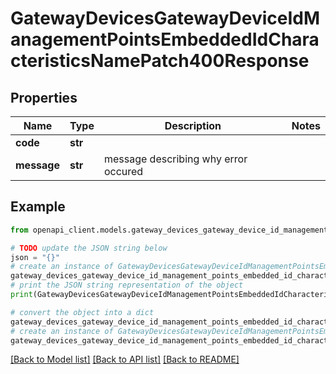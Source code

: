 # GatewayDevicesGatewayDeviceIdManagementPointsEmbeddedIdCharacteristicsNamePatch400Response


## Properties

Name | Type | Description | Notes
------------ | ------------- | ------------- | -------------
**code** | **str** |  | 
**message** | **str** | message describing why error occured | 

## Example

```python
from openapi_client.models.gateway_devices_gateway_device_id_management_points_embedded_id_characteristics_name_patch400_response import GatewayDevicesGatewayDeviceIdManagementPointsEmbeddedIdCharacteristicsNamePatch400Response

# TODO update the JSON string below
json = "{}"
# create an instance of GatewayDevicesGatewayDeviceIdManagementPointsEmbeddedIdCharacteristicsNamePatch400Response from a JSON string
gateway_devices_gateway_device_id_management_points_embedded_id_characteristics_name_patch400_response_instance = GatewayDevicesGatewayDeviceIdManagementPointsEmbeddedIdCharacteristicsNamePatch400Response.from_json(json)
# print the JSON string representation of the object
print(GatewayDevicesGatewayDeviceIdManagementPointsEmbeddedIdCharacteristicsNamePatch400Response.to_json())

# convert the object into a dict
gateway_devices_gateway_device_id_management_points_embedded_id_characteristics_name_patch400_response_dict = gateway_devices_gateway_device_id_management_points_embedded_id_characteristics_name_patch400_response_instance.to_dict()
# create an instance of GatewayDevicesGatewayDeviceIdManagementPointsEmbeddedIdCharacteristicsNamePatch400Response from a dict
gateway_devices_gateway_device_id_management_points_embedded_id_characteristics_name_patch400_response_from_dict = GatewayDevicesGatewayDeviceIdManagementPointsEmbeddedIdCharacteristicsNamePatch400Response.from_dict(gateway_devices_gateway_device_id_management_points_embedded_id_characteristics_name_patch400_response_dict)
```
[[Back to Model list]](../README.md#documentation-for-models) [[Back to API list]](../README.md#documentation-for-api-endpoints) [[Back to README]](../README.md)


